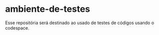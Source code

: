 # ambiente-de-testes
Esse repositória será destinado ao usado de testes de códigos usando o codespace.
